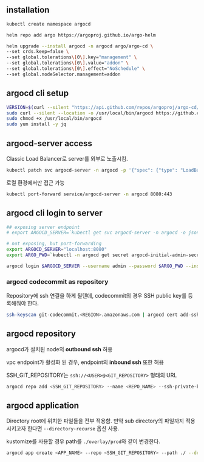 ## installation

```bash
kubectl create namespace argocd

helm repo add argo https://argoproj.github.io/argo-helm

helm upgrade --install argocd -n argocd argo/argo-cd \
--set crds.keep=false \
--set global.tolerations\[0\].key="management" \
--set global.tolerations\[0\].value="addon" \
--set global.tolerations\[0\].effect="NoSchedule" \
--set global.nodeSelector.management=addon
```

## argocd cli setup

```bash
VERSION=$(curl --silent "https://api.github.com/repos/argoproj/argo-cd/releases/latest" | grep '"tag_name"' | sed -E 's/.*"([^"]+)".*/\1/')
sudo curl --silent --location -o /usr/local/bin/argocd https://github.com/argoproj/argo-cd/releases/download/$VERSION/argocd-linux-amd64
sudo chmod +x /usr/local/bin/argocd
sudo yum install -y jq
```

## argocd-server access

Classic Load Balancer로 server를 외부로 노출시킴.

```bash
kubectl patch svc argocd-server -n argocd -p '{"spec": {"type": "LoadBalancer"}}'
```

로컬 환경에서만 접근 가능

```bash
kubectl port-forward service/argocd-server -n argocd 8080:443
```

## argocd cli login to server

```bash
## exposing server endpoint
# export ARGOCD_SERVER=`kubectl get svc argocd-server -n argocd -o json | jq --raw-output .status.loadBalancer.ingress[0].hostname`

# not exposing, but port-forwarding
export ARGOCD_SERVER="localhost:8080"
export ARGO_PWD=`kubectl -n argocd get secret argocd-initial-admin-secret -o jsonpath="{.data.password}" | base64 -d`

argocd login $ARGOCD_SERVER --username admin --password $ARGO_PWD --insecure
```

### argocd codecommit as repository

Repository에 ssh 연결을 하게 될텐데, codecommit의 경우 SSH public key를 등록해줘야 한다.

```bash
ssh-keyscan git-codecommit.<REGION>.amazonaws.com | argocd cert add-ssh --batch
```

## argocd repository

argocd가 설치된 node의 **outbound ssh** 허용

vpc endpoint가 활성화 된 경우, endpoint의 **inbound ssh** 또한 허용

SSH_GIT_REPOSITORY는 `ssh://<USER>@<GIT_REPOSITORY>` 형태의 URL

```bash
argocd repo add <SSH_GIT_REPOSITORY> --name <REPO_NAME> --ssh-private-key-path <SSH_KEY_PATH>
```


## argocd application

Directory root에 위치한 파일들을 전부 적용함. 만약 sub directory의 파일까지 적용시키고자 한다면 `--directory-recurse` 옵션 사용.

kustomize를 사용할 경우 path를 `./overlay/prod`와 같이 변경한다.

```bash
argocd app create <APP_NAME> --repo <SSH_GIT_REPOSITORY> --path ./ --dest-server https://kubernetes.default.svc --dest-namespace <NAMESPACE> --sync-policy automated --self-heal --auto-prune
```